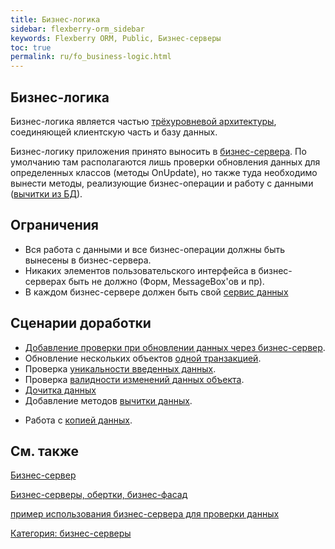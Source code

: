 ```yaml
---
title: Бизнес-логика
sidebar: flexberry-orm_sidebar
keywords: Flexberry ORM, Public, Бизнес-серверы
toc: true
permalink: ru/fo_business-logic.html
---
```

## Бизнес-логика
Бизнес-логика является частью [трёхуровневой архитектуры](https://ru.wikipedia.org/wiki/%D0%A2%D1%80%D1%91%D1%85%D1%83%D1%80%D0%BE%D0%B2%D0%BD%D0%B5%D0%B2%D0%B0%D1%8F_%D0%B0%D1%80%D1%85%D0%B8%D1%82%D0%B5%D0%BA%D1%82%D1%83%D1%80%D0%B0), соединяющей клиентскую часть и базу данных.

Бизнес-логику приложения принято выносить в [бизнес-сервера](business-servers.html). По умолчанию там располагаются лишь проверки обновления данных для определенных классов (методы OnUpdate), но также туда необходимо вынести методы, реализующие бизнес-операции и работу с данными ([вычитки из БД](Flexberry-s-q-l-query.html)).

## Ограничения

* Вся работа с данными и все бизнес-операции должны быть вынесены в бизнес-сервера.
* Никаких элементов пользовательского интерфейса в бизнес-серверах быть не должно (Форм, MessageBox'ов и пр).
* В каждом бизнес-сервере должен быть свой [сервис данных](construction--data-service.html)

## Сценарии доработки

* [Добавление проверки при обновлении данных через бизнес-сервер](b-s-example.html).
* Обновление нескольких объектов [одной транзакцией](b-s-transact.html).
* Проверка [уникальности введенных данных](b-s-unique-data-check.html).
* Проверка [валидности изменений данных объекта](b-s-change-data-check.html).
* [Дочитка данных](additional-loading-data-object.html)
* Добавление методов [вычитки данных](Flexberry-s-q-l-query.html).
<!--* Добавление дополнительных кнопок для бизнес-правил-->
* Работа с [копией данных](copies-of-data-and-audit.html).

## См. также
[Бизнес-сервер](business-servers.html)

[Бизнес-серверы, обертки, бизнес-фасад](fo_business-servers-wrapper-business-facade.html)

[пример использования бизнес-сервера для проверки данных](b-s-example.html)

[Категория: бизнес-серверы](http://storm:2011/AllPages.aspx?Cat=%D0%91%D0%B8%D0%B7%D0%BD%D0%B5%D1%81-%D1%81%D0%B5%D1%80%D0%B2%D0%B5%D1%80%D1%8B)
